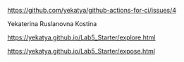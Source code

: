 https://github.com/yekatya/github-actions-for-ci/issues/4

Yekaterina Ruslanovna Kostina

https://yekatya.github.io/Lab5_Starter/explore.html

https://yekatya.github.io/Lab5_Starter/expose.html
